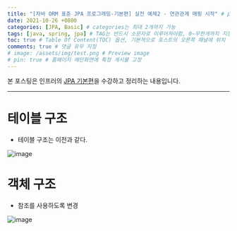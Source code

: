 ```yaml
---
title: "[자바 ORM 표준 JPA 프로그래밍-기본편] 실전 예제2 - 연관관계 매핑 시작" # post의 layout이 기본적으로 post로 설정되어있어서 Front Matter에 따로 layout변수를 만들어 주지 않아도 됨
date: 2021-10-26 +0800
categories: [JPA, Basic] # categories는 최대 2개까지 가능
tags: [java, spring, jpa] # TAG는 반드시 소문자로 이루어져야함, 0~무한개까지 지정 가능
toc: true # Table Of Content(TOC) 옵션, 기본적으로 포스트의 오른쪽 패널에 위치
comments: true # 댓글 유무 지정
# image: /assets/img/test.png # Preview image
# pin: true # 홈페이지 메인화면에 특정 게시물 고정
---
```


본 포스팅은 인프러의 [JPA 기본편](https://www.inflearn.com/course/ORM-JPA-Basic#)을 수강하고 정리하는 내용입니다.

<hr>

# 테이블 구조
- 테이블 구조는 이전과 같다.

![image](https://user-images.githubusercontent.com/44339530/138817840-4460db41-f77b-4c06-a204-23d7f851c935.png)

# 객체 구조
- 참조를 사용하도록 변경

![image](https://user-images.githubusercontent.com/44339530/138817858-291061b6-770f-4308-a380-7b3fde43a44a.png)
